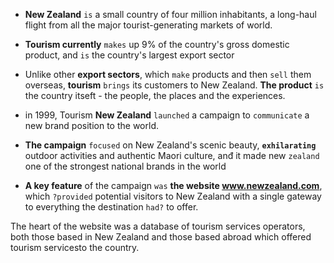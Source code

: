 
- **New Zealand** ``is`` a small country of four million inhabitants, 
a long-haul flight from all the major tourist-generating markets of world.

- **Tourism currently** ``makes`` up 9% of the country's gross domestic product, and ``is`` the country's largest export sector

- Unlike other **export sectors**, which ``make`` products and then ``sell`` them overseas, **tourism** ``brings`` its customers to New Zealand. **The product** ``is`` the country itseft - the people, the places and the experiences.

- in 1999, Tourism **New Zealand** ``launched`` a campaign to ``communicate`` a new brand position to the world. 

- **The campaign** ``focused`` on New Zealand's scenic beauty, **``exhilarating``** outdoor activities and authentic Maori culture, anđ it made new ``zealand`` one of the strongest national brands in the world 

- **A key feature** of the campaign ``was`` **the website www.newzealand.com**, which ```?provided``` potential visitors to New Zealand with a single gateway to everything the destination ``had?`` to offer.

The heart of the website was a database of tourism services operators, both those based in New Zealand and those based abroad which offered tourism servicesto the country.



